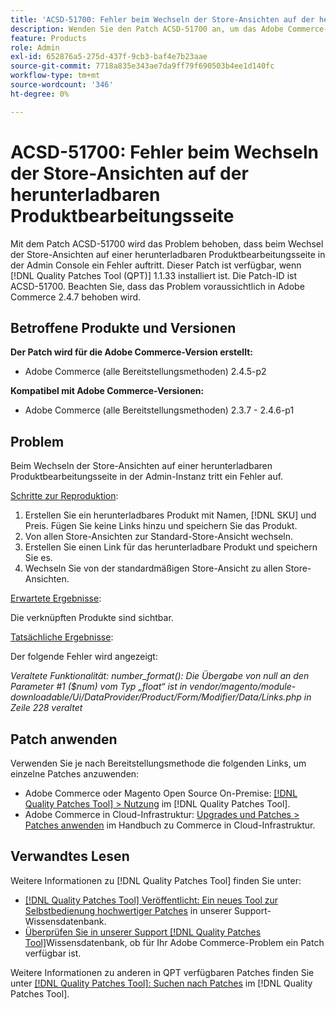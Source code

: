 ```yaml
---
title: 'ACSD-51700: Fehler beim Wechseln der Store-Ansichten auf der herunterladbaren Produktbearbeitungsseite'
description: Wenden Sie den Patch ACSD-51700 an, um das Adobe Commerce-Problem zu beheben, bei dem beim Wechseln der Store-Ansichten auf einer herunterladbaren Produktbearbeitungsseite in der Admin Console ein Fehler auftritt.
feature: Products
role: Admin
exl-id: 652876a5-275d-437f-9cb3-baf4e7b23aae
source-git-commit: 7718a835e343ae7da9ff79f690503b4ee1d140fc
workflow-type: tm+mt
source-wordcount: '346'
ht-degree: 0%

---
```


# ACSD-51700: Fehler beim Wechseln der Store-Ansichten auf der herunterladbaren Produktbearbeitungsseite

Mit dem Patch ACSD-51700 wird das Problem behoben, dass beim Wechsel der Store-Ansichten auf einer herunterladbaren Produktbearbeitungsseite in der Admin Console ein Fehler auftritt. Dieser Patch ist verfügbar, wenn [!DNL Quality Patches Tool (QPT)] 1.1.33 installiert ist. Die Patch-ID ist ACSD-51700. Beachten Sie, dass das Problem voraussichtlich in Adobe Commerce 2.4.7 behoben wird.

## Betroffene Produkte und Versionen

**Der Patch wird für die Adobe Commerce-Version erstellt:**

* Adobe Commerce (alle Bereitstellungsmethoden) 2.4.5-p2

**Kompatibel mit Adobe Commerce-Versionen:**

* Adobe Commerce (alle Bereitstellungsmethoden) 2.3.7 - 2.4.6-p1

## Problem

Beim Wechseln der Store-Ansichten auf einer herunterladbaren Produktbearbeitungsseite in der Admin-Instanz tritt ein Fehler auf.

<u>Schritte zur Reproduktion</u>:

1. Erstellen Sie ein herunterladbares Produkt mit Namen, [!DNL SKU] und Preis. Fügen Sie keine Links hinzu und speichern Sie das Produkt.
1. Von allen Store-Ansichten zur Standard-Store-Ansicht wechseln.
1. Erstellen Sie einen Link für das herunterladbare Produkt und speichern Sie es.
1. Wechseln Sie von der standardmäßigen Store-Ansicht zu allen Store-Ansichten.

<u>Erwartete Ergebnisse</u>:

Die verknüpften Produkte sind sichtbar.

<u>Tatsächliche Ergebnisse</u>:

Der folgende Fehler wird angezeigt:

*Veraltete Funktionalität: number_format(): Die Übergabe von null an den Parameter #1 ($num) vom Typ „float“ ist in vendor/magento/module-downloadable/Ui/DataProvider/Product/Form/Modifier/Data/Links.php in Zeile 228 veraltet*

## Patch anwenden

Verwenden Sie je nach Bereitstellungsmethode die folgenden Links, um einzelne Patches anzuwenden:

* Adobe Commerce oder Magento Open Source On-Premise: [[!DNL Quality Patches Tool] > Nutzung](https://experienceleague.adobe.com/docs/commerce-operations/tools/quality-patches-tool/usage.html?lang=de) im [!DNL Quality Patches Tool].
* Adobe Commerce in Cloud-Infrastruktur: [Upgrades und Patches > Patches anwenden](https://experienceleague.adobe.com/docs/commerce-cloud-service/user-guide/develop/upgrade/apply-patches.html?lang=de) im Handbuch zu Commerce in Cloud-Infrastruktur.

## Verwandtes Lesen

Weitere Informationen zu [!DNL Quality Patches Tool] finden Sie unter:

* [[!DNL Quality Patches Tool] Veröffentlicht: Ein neues Tool zur Selbstbedienung hochwertiger Patches](/help/announcements/adobe-commerce-announcements/magento-quality-patches-released-new-tool-to-self-serve-quality-patches.md) in unserer Support-Wissensdatenbank.
* [Überprüfen Sie in unserer Support [!DNL Quality Patches Tool]](/help/support-tools/patches-available-in-qpt-tool/check-patch-for-magento-issue-with-magento-quality-patches.md)Wissensdatenbank, ob für Ihr Adobe Commerce-Problem ein Patch verfügbar ist.

Weitere Informationen zu anderen in QPT verfügbaren Patches finden Sie unter [[!DNL Quality Patches Tool]: Suchen nach Patches](https://experienceleague.adobe.com/tools/commerce-quality-patches/index.html?lang=de) im [!DNL Quality Patches Tool].
